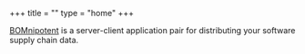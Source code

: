 +++
title = ""
type = "home"
+++

[BOMnipotent](https://www.wwh-soft.com/) is a server-client application pair for distributing your software supply chain data.
